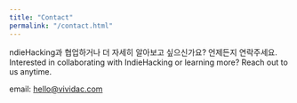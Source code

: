 ```yaml
---
title: "Contact"
permalink: "/contact.html"
---
```

ndieHacking과 협업하거나 더 자세히 알아보고 싶으신가요? 언제든지 연락주세요.
Interested in collaborating with IndieHacking or learning more? Reach out to us anytime.

email: hello@vividac.com
